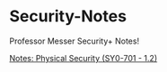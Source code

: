 # Security-Notes
Professor Messer Security+ Notes!




[Notes: Physical Security (SY0-701 - 1.2)](https://github.com/ashamsaasef7533-a11y/Security-Notes/blob/main/PhysicalSecurity.md) 
